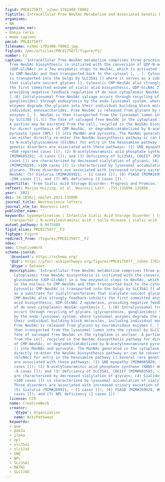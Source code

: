 ```yaml
---
figid: PMC8175077__nihms-1701408-f0002
figtitle: Intracellular Free Neu5Ac Metabolism and Associated Genetic Disorders
organisms:
- NA
organisms_ner:
- Danio rerio
- Homo sapiens
pmcid: PMC8175077
filename: nihms-1701408-f0002.jpg
figlink: /pmc/articles/PMC8175077/figure/F2/
number: F2
caption: 'Intracellular free Neu5Ac metabolism comprises three processes:(A) Cytoplasmic
  free Neu5Ac biosynthesis is initiated with the conversion of UDP-N-acetyl glucosamine
  (UDP-GlcNAc) in a few enzymatic steps to Neu5Ac, which is activated in the nucleus
  to CMP-Neu5Ac and then transported back to the cytosol [, , ]. Cytosolic CMP-Neu5Ac
  is transported into the Golgi by SLC35A1 [] where it serves as a substrate for sialyltransferases
  that sialylate nascent glycans []. Cytosolic CMP-Neu5Ac also strongly feedback-inhibits
  the first committed enzyme of sialic acid biosynthesis, UDP-GlcNAc 2 epimerase,
  providing negative feedback regulation of de novo cytoplasmic Neu5Ac synthesis [,
  ].(B) Intralysosomal free Neu5Ac salvage occurs through recycling of glycans (glycoproteins,
  gangliosides) through endocytosis by the endo-lysosomal system, where lysosomal
  enzymes degrade the glycans into their individual building block molecules, including
  individual monosaccharides. Free Neu5Ac is released from glycans by neuraminidase
  enzymes [, ]. Neu5Ac is then transported from the lysosomal lumen into the cytosol
  by SLC17A5 [].(C) The fate of salvaged free Neu5Ac in the cytoplasm is unclear.
  A portion may be excreted from the cell, recycled in the Neu5Ac biosynthesis pathway
  for direct synthesis of CMP-Neu5Ac, or degraded/catabolized by N-acetylneuraminate
  pyruvate lyase (NPL) [] into ManNAc and pyruvate. The ManNAc generated in the cytoplasm
  can either directly re-enter the Neu5Ac biosynthesis pathway or can be converted
  to N-acetylglycosamine (GlcNAc) for entry in the hexosamine pathway [].Several rare
  genetic disorders are associated with these pathways: (1) GNE myopathy (MIM#605820;
  ~950 reported cases []); (2) N-acetylneuraminic acid phosphate synthase (NANS) deficiency
  (MIM#605202; ~9 cases []); and (3) deficiency of SLC35A1, CDGIIf (MIM#603585; ~3
  cases []) are characterized by decreased sialylation of glycans; (4) Sialidosis
  (MIM#256550; >100 cases []) is characterized by lysosomal accumulation of sialylated
  glycans. Three disorders are associated with increased urinary excretion of free
  Neu5Ac: (5) Sialuria (MIM#269921; ~ 11 cases []); (6) FSASD (MIM#269920, #604369;
  ~200 cases []); and (7) NPL deficiency (2 cases []).'
papertitle: 'Free Sialic Acid Storage Disorder: Progress and Promise.'
reftext: Marjan Huizing, et al. Neurosci Lett. ;755:135896-135896.
year: '2021'
doi: 10.1016/j.neulet.2021.135896
journal_title: Neuroscience letters
journal_nlm_ta: Neurosci Lett
publisher_name: ''
keywords: hypomyelination | Infantile Sialic Acid Storage Disorder | lysosomal membrane
  transporter | N-acetylneuraminic acid | Salla disease | sialic acid | SLC17A5
automl_pathway: 0.9473489
figid_alias: PMC8175077__F2
figtype: Figure
redirect_from: /figures/PMC8175077__F2
ndex: ''
seo: CreativeWork
schema-jsonld:
  '@context': https://schema.org/
  '@id': https://pfocr.wikipathways.org/figures/PMC8175077__nihms-1701408-f0002.html
  '@type': Dataset
  description: 'Intracellular free Neu5Ac metabolism comprises three processes:(A)
    Cytoplasmic free Neu5Ac biosynthesis is initiated with the conversion of UDP-N-acetyl
    glucosamine (UDP-GlcNAc) in a few enzymatic steps to Neu5Ac, which is activated
    in the nucleus to CMP-Neu5Ac and then transported back to the cytosol [, , ].
    Cytosolic CMP-Neu5Ac is transported into the Golgi by SLC35A1 [] where it serves
    as a substrate for sialyltransferases that sialylate nascent glycans []. Cytosolic
    CMP-Neu5Ac also strongly feedback-inhibits the first committed enzyme of sialic
    acid biosynthesis, UDP-GlcNAc 2 epimerase, providing negative feedback regulation
    of de novo cytoplasmic Neu5Ac synthesis [, ].(B) Intralysosomal free Neu5Ac salvage
    occurs through recycling of glycans (glycoproteins, gangliosides) through endocytosis
    by the endo-lysosomal system, where lysosomal enzymes degrade the glycans into
    their individual building block molecules, including individual monosaccharides.
    Free Neu5Ac is released from glycans by neuraminidase enzymes [, ]. Neu5Ac is
    then transported from the lysosomal lumen into the cytosol by SLC17A5 [].(C) The
    fate of salvaged free Neu5Ac in the cytoplasm is unclear. A portion may be excreted
    from the cell, recycled in the Neu5Ac biosynthesis pathway for direct synthesis
    of CMP-Neu5Ac, or degraded/catabolized by N-acetylneuraminate pyruvate lyase (NPL)
    [] into ManNAc and pyruvate. The ManNAc generated in the cytoplasm can either
    directly re-enter the Neu5Ac biosynthesis pathway or can be converted to N-acetylglycosamine
    (GlcNAc) for entry in the hexosamine pathway [].Several rare genetic disorders
    are associated with these pathways: (1) GNE myopathy (MIM#605820; ~950 reported
    cases []); (2) N-acetylneuraminic acid phosphate synthase (NANS) deficiency (MIM#605202;
    ~9 cases []); and (3) deficiency of SLC35A1, CDGIIf (MIM#603585; ~3 cases [])
    are characterized by decreased sialylation of glycans; (4) Sialidosis (MIM#256550;
    >100 cases []) is characterized by lysosomal accumulation of sialylated glycans.
    Three disorders are associated with increased urinary excretion of free Neu5Ac:
    (5) Sialuria (MIM#269921; ~ 11 cases []); (6) FSASD (MIM#269920, #604369; ~200
    cases []); and (7) NPL deficiency (2 cases []).'
  license: CC0
  name: CreativeWork
  creator:
    '@type': Organization
    name: WikiPathways
  keywords:
  - gne
  - pak2a
  - itpka
  - npl
  - slc35a1
  - slc17a5
  - GNE
  - NPL
  - SLC35A1
  - MATN1
  - SLC17A5
---
```


